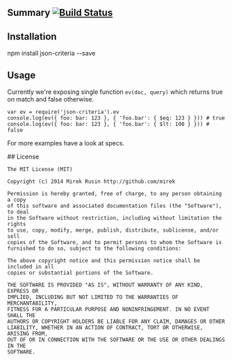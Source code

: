 
## Summary [![Build Status](https://travis-ci.org/mirek/node-json-criteria.png?branch=master)](https://travis-ci.org/mirek/node-json-criteria)

## Installation

  npm install json-criteria --save

## Usage

Currently we're exposing single function `ev(doc, query)` which returns true on match and false otherwise.

    var ev = require('json-criteria').ev
    console.log(ev({ foo: bar: 123 }, { 'foo.bar': { $eq: 123 } })) # true
    console.log(ev({ foo: bar: 123 }, { 'foo.bar': { $lt: 100 } })) # false

For more examples have a look at specs.

## License

    The MIT License (MIT)

    Copyright (c) 2014 Mirek Rusin http://github.com/mirek

    Permission is hereby granted, free of charge, to any person obtaining a copy
    of this software and associated documentation files (the "Software"), to deal
    in the Software without restriction, including without limitation the rights
    to use, copy, modify, merge, publish, distribute, sublicense, and/or sell
    copies of the Software, and to permit persons to whom the Software is
    furnished to do so, subject to the following conditions:

    The above copyright notice and this permission notice shall be included in all
    copies or substantial portions of the Software.

    THE SOFTWARE IS PROVIDED "AS IS", WITHOUT WARRANTY OF ANY KIND, EXPRESS OR
    IMPLIED, INCLUDING BUT NOT LIMITED TO THE WARRANTIES OF MERCHANTABILITY,
    FITNESS FOR A PARTICULAR PURPOSE AND NONINFRINGEMENT. IN NO EVENT SHALL THE
    AUTHORS OR COPYRIGHT HOLDERS BE LIABLE FOR ANY CLAIM, DAMAGES OR OTHER
    LIABILITY, WHETHER IN AN ACTION OF CONTRACT, TORT OR OTHERWISE, ARISING FROM,
    OUT OF OR IN CONNECTION WITH THE SOFTWARE OR THE USE OR OTHER DEALINGS IN THE
    SOFTWARE.
